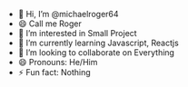 - 👋 Hi, I’m @michaelroger64
- 😄 Call me Roger
- 👀 I’m interested in Small Project
- 🌱 I’m currently learning Javascript, Reactjs
- 💞️ I’m looking to collaborate on Everything
- 😄 Pronouns: He/Him
- ⚡ Fun fact: Nothing

<!---
michaelroger64/michaelroger64 is a ✨ special ✨ repository because its `README.md` (this file) appears on your GitHub profile.
You can click the Preview link to take a look at your changes.
--->
